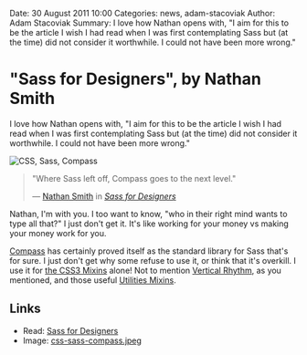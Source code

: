 Date: 30 August 2011 10:00
Categories: news, adam-stacoviak
Author: Adam Stacoviak
Summary: I love how Nathan opens with, "I aim for this to be the article I wish I had read when I was first contemplating Sass but (at the time) did not consider it worthwhile. I could not have been more wrong."

# "Sass for Designers", by Nathan Smith

I love how Nathan opens with, "I aim for this to be the article I wish I had read when I was first contemplating Sass but (at the time) did not consider it worthwhile. I could not have been more wrong."

<img src="/attachments/css-sass-compass.jpeg" class="full" alt="CSS, Sass, Compass" />

<blockquote cite="http://sonspring.com/journal/sass-for-designers">
<p>"Where Sass left off, Compass goes to the next level."</p>
<footer>— <a href="http://sonspring.com/">Nathan Smith</a> in <cite><a href="http://sonspring.com/journal/sass-for-designers">Sass for Designers</a></cite></footer>
</blockquote>

Nathan, I'm with you. I too want to know, "who in their right mind wants to type all that?" I just don't get it. It's like working for your money vs making your money work for you.

[Compass](http://compass-style.org/) has certainly proved itself as the standard library for Sass that's for sure. I just don't get why some refuse to use it, or think that it's overkill. I use it for [the CSS3 Mixins](http://compass-style.org/reference/compass/css3/) alone! Not to mention [Vertical Rhythm](http://compass-style.org/reference/compass/typography/vertical_rhythm/), as you mentioned, and those useful [Utilities Mixins](http://compass-style.org/reference/compass/utilities/).

## Links

* Read: [Sass for Designers](http://sonspring.com/journal/sass-for-designers)
* Image: [css-sass-compass.jpeg](/attachments/css-sass-compass.jpeg)
